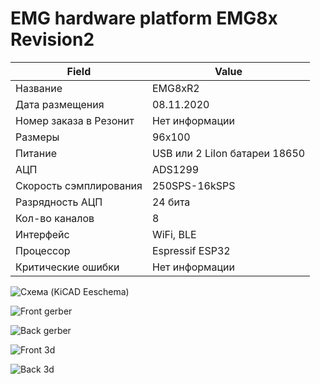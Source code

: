 # EMG hardware platform EMG8x Revision2

| Field      | Value       |
| ------------- | ------------- |
| Название      | EMG8xR2       |
| Дата размещения| 08.11.2020   |
| Номер заказа в Резонит| Нет информации |
| Размеры| 96x100 |
| Питание| USB или 2 LiIon батареи 18650 |
| АЦП | ADS1299 |
|Скорость сэмплирования|250SPS-16kSPS|
|Разрядность АЦП|24 бита|
| Кол-во каналов | 8 |
| Интерфейс| WiFi, BLE |
| Процессор| Espressif ESP32 |
| Критические ошибки| Нет информации|



![Схема (KiCAD Eeschema)](https://drive.google.com/uc?export=view&id=1L_DrWvEDwm783Buy2m62GdEQSulPrG8b)

![Front gerber](https://drive.google.com/uc?export=view&id=1hN0poB4uc8N73exoMtfLxHJGHW3u5dZl)

![Back gerber](https://drive.google.com/uc?export=view&id=1BsafmD12kwoHVkJh0ndohjoeSAEMBt_H)

![Front 3d](https://drive.google.com/uc?export=view&id=1ftYCHDupvvZYecgCGAcaD7Ab4m_XAcu0)

![Back 3d](https://drive.google.com/uc?export=view&id=1MH8trmyGndIPEdMWTS9q-ZSTEHRyNE4C)


